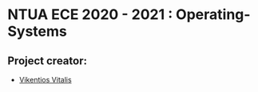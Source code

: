 # NTUA ECE 2020 - 2021 : Operating-Systems
## Project creator:
- [Vikentios Vitalis](https://github.com/VikentiosVitalis)
